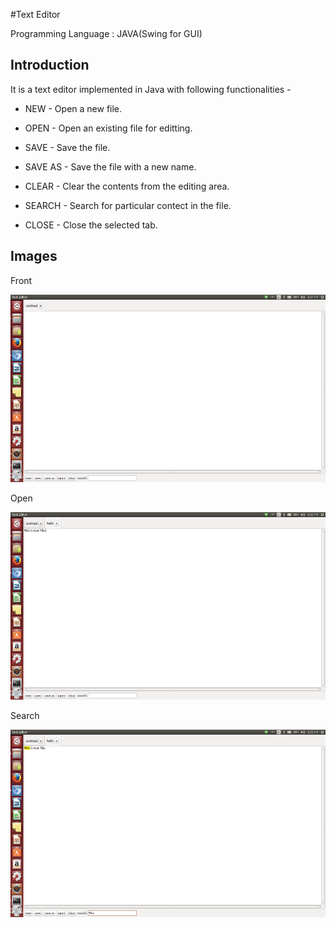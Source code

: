 #Text Editor

Programming Language : JAVA(Swing for GUI)

Introduction
---------
It is a text editor implemented in Java with following functionalities -

* NEW     - Open a new file.

* OPEN    - Open an existing file for editting.

* SAVE    - Save the file.

* SAVE AS - Save the file with a new name.

* CLEAR   - Clear the contents from the editing area.

* SEARCH  - Search for particular contect in the file.

* CLOSE   - Close the selected tab.

Images
------
Front

<img height="300" width="751" src="https://github.com/NaveenKS/TextEditor/blob/master/images/front.png"/>

Open

<img height="300" width="751" src="https://github.com/NaveenKS/TextEditor/blob/master/images/open.png"/>

Search

<img height="300" width="751" src="https://github.com/NaveenKS/TextEditor/blob/master/images/search.png"/>
